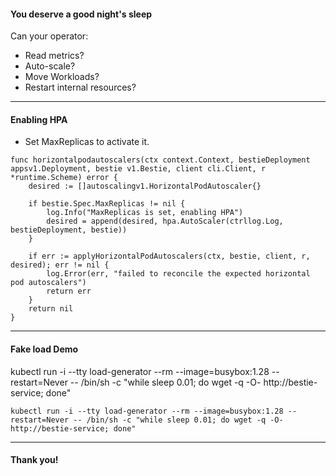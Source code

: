 #### You deserve a good night's sleep
Can your operator:
- Read metrics?
- Auto-scale?
- Move Workloads?
- Restart internal resources?
---
#### Enabling HPA
- Set MaxReplicas to activate it.
````
func horizontalpodautoscalers(ctx context.Context, bestieDeployment appsv1.Deployment, bestie v1.Bestie, client cli.Client, r *runtime.Scheme) error {
	desired := []autoscalingv1.HorizontalPodAutoscaler{}

	if bestie.Spec.MaxReplicas != nil {
		log.Info("MaxReplicas is set, enabling HPA")
		desired = append(desired, hpa.AutoScaler(ctrllog.Log, bestieDeployment, bestie))
	}

	if err := applyHorizontalPodAutoscalers(ctx, bestie, client, r, desired); err != nil {
		log.Error(err, "failed to reconcile the expected horizontal pod autoscalers")
		return err
	}
	return nil
}
````


---
#### Fake load Demo

kubectl run -i --tty load-generator --rm --image=busybox:1.28 --restart=Never -- /bin/sh -c "while sleep 0.01; do wget -q -O- http://bestie-service; done"
````
kubectl run -i --tty load-generator --rm --image=busybox:1.28 --restart=Never -- /bin/sh -c "while sleep 0.01; do wget -q -O- http://bestie-service; done"
````
---
#### Thank you!